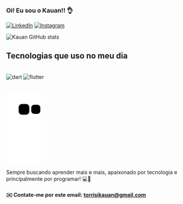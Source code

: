 ### Oi! Eu sou o Kauan!! 👌

[![LinkedIn](https://img.shields.io/badge/LinkedIn-0077B5?style=for-the-badge&logo=linkedin&logoColor=white)](https://www.linkedin.com/in/kauan-torrisi-42541a1b7/)
[![Instagram](https://img.shields.io/badge/Instagram-E4405F?style=for-the-badge&logo=instagram&logoColor=white)](https://www.instagram.com/kauantorrisii/)

![Kauan GitHub stats](https://github-readme-stats.vercel.app/api?username=kauantorrisi&show_icons=true&theme=tokyonight)

## Tecnologias que uso no meu dia
<div style="display: inline_block"><br/>
  <img align="center" alt="dart" src="https://img.shields.io/badge/Dart-0175C2?style=for-the-badge&logo=dart&logoColor=white" />
  <img align="center" alt="flutter" src="https://img.shields.io/badge/Flutter-02569B?style=for-the-badge&logo=flutter&logoColor=white" />
</div><br/>

![Snake animation](https://github.com/kauantorrisi/kauantorrisi/blob/output/github-contribution-grid-snake.svg)

Sempre buscando aprender mais e mais, apaixonado por tecnologia e principalmente por programar! 💻📲

#### ✉️ Contate-me por este email: torrisikauan@gmail.com
